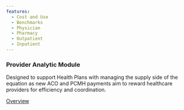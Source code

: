 ```yaml
---
features:
  - Cost and Use
  - Benchmarks
  - Physician
  - Pharmacy
  - Outpatient
  - Inpatient
---
```


### Provider Analytic Module

Designed to support Health Plans with managing the supply side of the equation as new ACO and PCMH payments aim to reward healthcare providers for efficiency and coordination.

[Overview]

[Overview]: http://google.com

